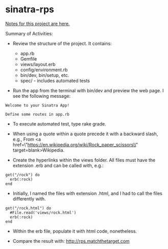 # sinatra-rps

<!--Target: http://rps.matchthetarget.com/-->

[Notes for this project are here.](https://learn.firstdraft.com/lessons/99)

Summary of Activities:

- Review the structure of the project. It contains:
  - app.rb
  - Gemfile
  - views/layout.erb
  - config/environment.rb
  - bin/dev, bin/setup, etc.
  - spec/ - includes automated tests

- Run the app from the terminal with bin/dev and preview the web page. I see the following message:

```
Welcome to your Sinatra App!

Define some routes in app.rb
```

- To execute automated test, type rake grade.

- When using a quote within a quote precede it with a backward slash, e.g., From <a href=\\"https://en.wikipedia.org/wiki/Rock_paper_scissors\\" target=blank>Wikipedia</a>.

- Create the hyperlinks within the views folder. All files must have the extension .erb and can be called with, e.g.:

```
get("/rock") do
  erb(:rock)
end
```

- Initially, I named the files with extension .html, and I had to call the files differently with.

```
get("/rock.html") do
  #File.read('views/rock.html')
  erb(:rock)
end
```

- Within the erb file, populate it with html code, nonetheless.

- Compare the result with: <a href="http://rps.matchthetarget.com" target=_blank>http://rps.matchthetarget.com</a>
